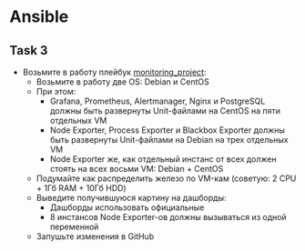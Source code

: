 # Ansible

## Task 3

- Возьмите в работу плейбук [monitoring_project](https://github.com/lamjob1993/ansible-monitoring/blob/main/ansible/monitoring_project/playbook.yml):
  - Возьмите в работу две OS: Debian и CentOS
  - При этом:
    - Grafana, Prometheus, Alertmanager, Nginx и PostgreSQL должны быть развернуты Unit-файлами на CentOS на пяти отдельных VM
    - Node Exporter, Process Exporter и Blackbox Exporter должны быть развернуты Unit-файлами на Debian на трех отдельных VM
    - Node Exporter же, как отдельный инстанс от всех должен стоять на всех восьми VM: Debian + CentOS
  - Подумайте как распределить железо по VM-кам (советую: 2 CPU + 1Гб RAM + 10Гб HDD)
  - Выведите получившуюся картину на дашборды:
    - Дашборды использовать официальные
    - 8 инстансов Node Exporter-ов должны вызываться из одной переменной
  - Запушьте изменения в GitHub
